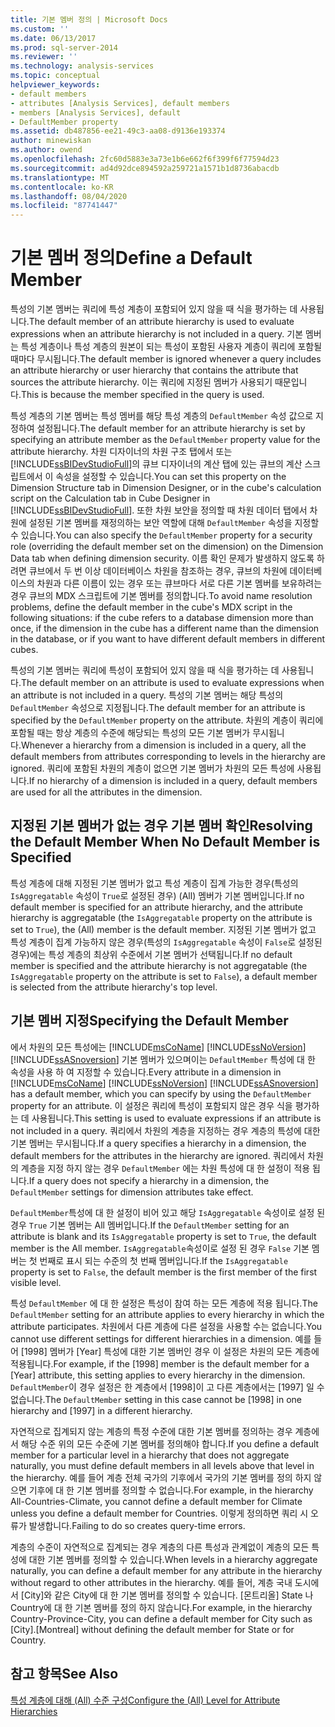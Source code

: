 ```yaml
---
title: 기본 멤버 정의 | Microsoft Docs
ms.custom: ''
ms.date: 06/13/2017
ms.prod: sql-server-2014
ms.reviewer: ''
ms.technology: analysis-services
ms.topic: conceptual
helpviewer_keywords:
- default members
- attributes [Analysis Services], default members
- members [Analysis Services], default
- DefaultMember property
ms.assetid: db487856-ee21-49c3-aa08-d9136e193374
author: minewiskan
ms.author: owend
ms.openlocfilehash: 2fc60d5883e3a73e1b6e662f6f399f6f77594d23
ms.sourcegitcommit: ad4d92dce894592a259721a1571b1d8736abacdb
ms.translationtype: MT
ms.contentlocale: ko-KR
ms.lasthandoff: 08/04/2020
ms.locfileid: "87741447"
---
```

# <a name="define-a-default-member"></a><span data-ttu-id="b2f50-102">기본 멤버 정의</span><span class="sxs-lookup"><span data-stu-id="b2f50-102">Define a Default Member</span></span>
  <span data-ttu-id="b2f50-103">특성의 기본 멤버는 쿼리에 특성 계층이 포함되어 있지 않을 때 식을 평가하는 데 사용됩니다.</span><span class="sxs-lookup"><span data-stu-id="b2f50-103">The default member of an attribute hierarchy is used to evaluate expressions when an attribute hierarchy is not included in a query.</span></span> <span data-ttu-id="b2f50-104">기본 멤버는 특성 계층이나 특성 계층의 원본이 되는 특성이 포함된 사용자 계층이 쿼리에 포함될 때마다 무시됩니다.</span><span class="sxs-lookup"><span data-stu-id="b2f50-104">The default member is ignored whenever a query includes an attribute hierarchy or user hierarchy that contains the attribute that sources the attribute hierarchy.</span></span> <span data-ttu-id="b2f50-105">이는 쿼리에 지정된 멤버가 사용되기 때문입니다.</span><span class="sxs-lookup"><span data-stu-id="b2f50-105">This is because the member specified in the query is used.</span></span>  
  
 <span data-ttu-id="b2f50-106">특성 계층의 기본 멤버는 특성 멤버를 해당 특성 계층의 `DefaultMember` 속성 값으로 지정하여 설정됩니다.</span><span class="sxs-lookup"><span data-stu-id="b2f50-106">The default member for an attribute hierarchy is set by specifying an attribute member as the `DefaultMember` property value for the attribute hierarchy.</span></span> <span data-ttu-id="b2f50-107">차원 디자이너의 차원 구조 탭에서 또는 [!INCLUDE[ssBIDevStudioFull](../../includes/ssbidevstudiofull-md.md)]의 큐브 디자이너의 계산 탭에 있는 큐브의 계산 스크립트에서 이 속성을 설정할 수 있습니다.</span><span class="sxs-lookup"><span data-stu-id="b2f50-107">You can set this property on the Dimension Structure tab in Dimension Designer, or in the cube's calculation script on the Calculation tab in Cube Designer in [!INCLUDE[ssBIDevStudioFull](../../includes/ssbidevstudiofull-md.md)].</span></span> <span data-ttu-id="b2f50-108">또한 차원 보안을 정의할 때 차원 데이터 탭에서 차원에 설정된 기본 멤버를 재정의하는 보안 역할에 대해 `DefaultMember` 속성을 지정할 수 있습니다.</span><span class="sxs-lookup"><span data-stu-id="b2f50-108">You can also specify the `DefaultMember` property for a security role (overriding the default member set on the dimension) on the Dimension Data tab when defining dimension security.</span></span> <span data-ttu-id="b2f50-109">이름 확인 문제가 발생하지 않도록 하려면 큐브에서 두 번 이상 데이터베이스 차원을 참조하는 경우, 큐브의 차원에 데이터베이스의 차원과 다른 이름이 있는 경우 또는 큐브마다 서로 다른 기본 멤버를 보유하려는 경우 큐브의 MDX 스크립트에 기본 멤버를 정의합니다.</span><span class="sxs-lookup"><span data-stu-id="b2f50-109">To avoid name resolution problems, define the default member in the cube's MDX script in the following situations: if the cube refers to a database dimension more than once, if the dimension in the cube has a different name than the dimension in the database, or if you want to have different default members in different cubes.</span></span>  
  
 <span data-ttu-id="b2f50-110">특성의 기본 멤버는 쿼리에 특성이 포함되어 있지 않을 때 식을 평가하는 데 사용됩니다.</span><span class="sxs-lookup"><span data-stu-id="b2f50-110">The default member on an attribute is used to evaluate expressions when an attribute is not included in a query.</span></span> <span data-ttu-id="b2f50-111">특성의 기본 멤버는 해당 특성의 `DefaultMember` 속성으로 지정됩니다.</span><span class="sxs-lookup"><span data-stu-id="b2f50-111">The default member for an attribute is specified by the `DefaultMember` property on the attribute.</span></span> <span data-ttu-id="b2f50-112">차원의 계층이 쿼리에 포함될 때는 항상 계층의 수준에 해당되는 특성의 모든 기본 멤버가 무시됩니다.</span><span class="sxs-lookup"><span data-stu-id="b2f50-112">Whenever a hierarchy from a dimension is included in a query, all the default members from attributes corresponding to levels in the hierarchy are ignored.</span></span> <span data-ttu-id="b2f50-113">쿼리에 포함된 차원의 계층이 없으면 기본 멤버가 차원의 모든 특성에 사용됩니다.</span><span class="sxs-lookup"><span data-stu-id="b2f50-113">If no hierarchy of a dimension is included in a query, default members are used for all the attributes in the dimension.</span></span>  
  
## <a name="resolving-the-default-member-when-no-default-member-is-specified"></a><span data-ttu-id="b2f50-114">지정된 기본 멤버가 없는 경우 기본 멤버 확인</span><span class="sxs-lookup"><span data-stu-id="b2f50-114">Resolving the Default Member When No Default Member is Specified</span></span>  
 <span data-ttu-id="b2f50-115">특성 계층에 대해 지정된 기본 멤버가 없고 특성 계층이 집계 가능한 경우(특성의 `IsAggregatable` 속성이 `True`로 설정된 경우) (All) 멤버가 기본 멤버입니다.</span><span class="sxs-lookup"><span data-stu-id="b2f50-115">If no default member is specified for an attribute hierarchy, and the attribute hierarchy is aggregatable (the `IsAggregatable` property on the attribute is set to `True`), the (All) member is the default member.</span></span> <span data-ttu-id="b2f50-116">지정된 기본 멤버가 없고 특성 계층이 집계 가능하지 않은 경우(특성의 `IsAggregatable` 속성이 `False`로 설정된 경우)에는 특성 계층의 최상위 수준에서 기본 멤버가 선택됩니다.</span><span class="sxs-lookup"><span data-stu-id="b2f50-116">If no default member is specified and the attribute hierarchy is not aggregatable (the `IsAggregatable` property on the attribute is set to `False`), a default member is selected from the attribute hierarchy's top level.</span></span>  
  
## <a name="specifying-the-default-member"></a><span data-ttu-id="b2f50-117">기본 멤버 지정</span><span class="sxs-lookup"><span data-stu-id="b2f50-117">Specifying the Default Member</span></span>  
 <span data-ttu-id="b2f50-118">에서 차원의 모든 특성에는 [!INCLUDE[msCoName](../../includes/msconame-md.md)] [!INCLUDE[ssNoVersion](../../includes/ssnoversion-md.md)] [!INCLUDE[ssASnoversion](../../includes/ssasnoversion-md.md)] 기본 멤버가 있으며이는 `DefaultMember` 특성에 대 한 속성을 사용 하 여 지정할 수 있습니다.</span><span class="sxs-lookup"><span data-stu-id="b2f50-118">Every attribute in a dimension in [!INCLUDE[msCoName](../../includes/msconame-md.md)] [!INCLUDE[ssNoVersion](../../includes/ssnoversion-md.md)] [!INCLUDE[ssASnoversion](../../includes/ssasnoversion-md.md)] has a default member, which you can specify by using the `DefaultMember` property for an attribute.</span></span> <span data-ttu-id="b2f50-119">이 설정은 쿼리에 특성이 포함되지 않은 경우 식을 평가하는 데 사용됩니다.</span><span class="sxs-lookup"><span data-stu-id="b2f50-119">This setting is used to evaluate expressions if an attribute is not included in a query.</span></span> <span data-ttu-id="b2f50-120">쿼리에서 차원의 계층을 지정하는 경우 계층의 특성에 대한 기본 멤버는 무시됩니다.</span><span class="sxs-lookup"><span data-stu-id="b2f50-120">If a query specifies a hierarchy in a dimension, the default members for the attributes in the hierarchy are ignored.</span></span> <span data-ttu-id="b2f50-121">쿼리에서 차원의 계층을 지정 하지 않는 경우 `DefaultMember` 에는 차원 특성에 대 한 설정이 적용 됩니다.</span><span class="sxs-lookup"><span data-stu-id="b2f50-121">If a query does not specify a hierarchy in a dimension, the `DefaultMember` settings for dimension attributes take effect.</span></span>  
  
 <span data-ttu-id="b2f50-122">`DefaultMember`특성에 대 한 설정이 비어 있고 해당 `IsAggregatable` 속성이로 설정 된 경우 `True` 기본 멤버는 All 멤버입니다.</span><span class="sxs-lookup"><span data-stu-id="b2f50-122">If the `DefaultMember` setting for an attribute is blank and its `IsAggregatable` property is set to `True`, the default member is the All member.</span></span> <span data-ttu-id="b2f50-123">`IsAggregatable`속성이로 설정 된 경우 `False` 기본 멤버는 첫 번째로 표시 되는 수준의 첫 번째 멤버입니다.</span><span class="sxs-lookup"><span data-stu-id="b2f50-123">If the `IsAggregatable` property is set to `False`, the default member is the first member of the first visible level.</span></span>  
  
 <span data-ttu-id="b2f50-124">특성 `DefaultMember` 에 대 한 설정은 특성이 참여 하는 모든 계층에 적용 됩니다.</span><span class="sxs-lookup"><span data-stu-id="b2f50-124">The `DefaultMember` setting for an attribute applies to every hierarchy in which the attribute participates.</span></span> <span data-ttu-id="b2f50-125">차원에서 다른 계층에 다른 설정을 사용할 수는 없습니다.</span><span class="sxs-lookup"><span data-stu-id="b2f50-125">You cannot use different settings for different hierarchies in a dimension.</span></span> <span data-ttu-id="b2f50-126">예를 들어 [1998] 멤버가 [Year] 특성에 대한 기본 멤버인 경우 이 설정은 차원의 모든 계층에 적용됩니다.</span><span class="sxs-lookup"><span data-stu-id="b2f50-126">For example, if the [1998] member is the default member for a [Year] attribute, this setting applies to every hierarchy in the dimension.</span></span> <span data-ttu-id="b2f50-127">`DefaultMember`이 경우 설정은 한 계층에서 [1998]이 고 다른 계층에서는 [1997] 일 수 없습니다.</span><span class="sxs-lookup"><span data-stu-id="b2f50-127">The `DefaultMember` setting in this case cannot be [1998] in one hierarchy and [1997] in a different hierarchy.</span></span>  
  
 <span data-ttu-id="b2f50-128">자연적으로 집계되지 않는 계층의 특정 수준에 대한 기본 멤버를 정의하는 경우 계층에서 해당 수준 위의 모든 수준에 기본 멤버를 정의해야 합니다.</span><span class="sxs-lookup"><span data-stu-id="b2f50-128">If you define a default member for a particular level in a hierarchy that does not aggregate naturally, you must define default members in all levels above that level in the hierarchy.</span></span> <span data-ttu-id="b2f50-129">예를 들어 계층 전체 국가의 기후에서 국가의 기본 멤버를 정의 하지 않으면 기후에 대 한 기본 멤버를 정의할 수 없습니다.</span><span class="sxs-lookup"><span data-stu-id="b2f50-129">For example, in the hierarchy All-Countries-Climate, you cannot define a default member for Climate unless you define a default member for Countries.</span></span> <span data-ttu-id="b2f50-130">이렇게 정의하면 쿼리 시 오류가 발생합니다.</span><span class="sxs-lookup"><span data-stu-id="b2f50-130">Failing to do so creates query-time errors.</span></span>  
  
 <span data-ttu-id="b2f50-131">계층의 수준이 자연적으로 집계되는 경우 계층의 다른 특성과 관계없이 계층의 모든 특성에 대한 기본 멤버를 정의할 수 있습니다.</span><span class="sxs-lookup"><span data-stu-id="b2f50-131">When levels in a hierarchy aggregate naturally, you can define a default member for any attribute in the hierarchy without regard to other attributes in the hierarchy.</span></span> <span data-ttu-id="b2f50-132">예를 들어, 계층 국내 도시에서 [City]와 같은 City에 대 한 기본 멤버를 정의할 수 있습니다. [몬트리올] State 나 Country에 대 한 기본 멤버를 정의 하지 않습니다.</span><span class="sxs-lookup"><span data-stu-id="b2f50-132">For example, in the hierarchy Country-Province-City, you can define a default member for City such as [City].[Montreal] without defining the default member for State or for Country.</span></span>  
  
## <a name="see-also"></a><span data-ttu-id="b2f50-133">참고 항목</span><span class="sxs-lookup"><span data-stu-id="b2f50-133">See Also</span></span>  
 [<span data-ttu-id="b2f50-134">특성 계층에 대해 &#40;All&#41; 수준 구성</span><span class="sxs-lookup"><span data-stu-id="b2f50-134">Configure the &#40;All&#41; Level for Attribute Hierarchies</span></span>](database-dimensions-configure-the-all-level-for-attribute-hierarchies.md)  
  
  
